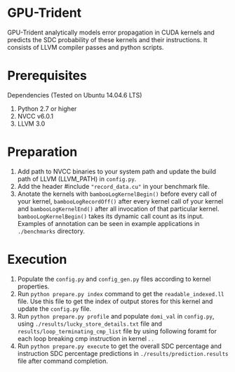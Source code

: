 # GPU-Trident
GPU-Trident analytically models error propagation in CUDA kernels and predicts the SDC probability of these kernels and their instructions. It consists of LLVM compiler passes and python scripts. 

# Prerequisites
Dependencies (Tested on Ubuntu 14.04.6 LTS)
1. Python 2.7 or higher
2. NVCC v6.0.1
3. LLVM 3.0

# Preparation
1. Add path to NVCC binaries to your system path and update the build path of LLVM (LLVM_PATH) in `config.py`.
2. Add the header #include `"record_data.cu"` in your benchmark file.
3. Anotate the kernels with `bambooLogKernelBegin()` before every call of your kernel, `bambooLogRecordOff()` after every kernel call of your kernel and `bambooLogKernelEnd()` after all invocation of that particular kernel. `bambooLogKernelBegin()` takes its dynamic call count as its input. Examples of annotation can be seen in example applications in `./benchmarks` directory.

# Execution
1.  Populate the `config.py` and `config_gen.py` files according to kernel properties.
2.  Run `python prepare.py index` command to get the `readable_indexed.ll` file. Use this file to get the index of output stores for this kernel and update the `config.py` file.
3.  Run `python prepare.py profile` and populate `domi_val` in `config.py`, using `./results/lucky_store_details.txt` file
and `results/loop_terminating_cmp_list` file by using following foramt for each loop breaking cmp instruction in kernel <index of branch breaking loop> <index of cmp breaking loop>.
.
4.  Run `python prepare.py execute` to get the overall SDC percentage and instruction SDC percentage predictions in `./results/prediction.results` file after command completion.
